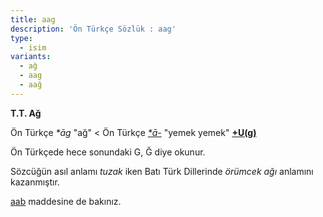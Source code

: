 ```yaml
---
title: aag
description: 'Ön Türkçe Sözlük : aag'
type:
  - isim
variants:
  - ağ
  - aag
  - aağ
---
```

**T.T. Ağ**

Ön Türkçe _\*āg_ "ağ" < Ön Türkçe [_\*ā-_](/pt/aa-/) "yemek yemek" **[+U(g)](/pt/-ekler/-ug/)**

Ön Türkçede hece sonundaki G, Ğ diye okunur.

Sözcüğün asıl anlamı _tuzak_ iken Batı Türk Dillerinde _örümcek ağı_ anlamını kazanmıştır. 

[aab](/pt/aab) maddesine de bakınız.
